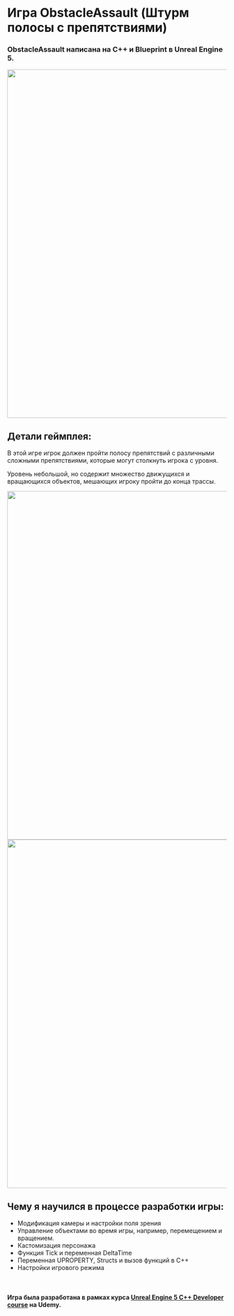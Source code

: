# Игра ObstacleAssault (Штурм полосы с препятствиями)

### ObstacleAssault написана на  C++ и Blueprint в Unreal Engine 5. 

<img src="https://github.com/Romandre/ObstacleAssault_UE5/blob/943d2666556eabe8cc35641a0ee937dbe977e674/Images/ObstacleAssaultLevel.gif" width="800" />
<br />

## Детали геймплея:

В этой игре игрок должен пройти полосу препятствий с различными сложными препятствиями, которые могут столкнуть игрока с уровня.

Уровень небольшой, но содержит множество движущихся и вращающихся объектов, мешающих игроку пройти до конца трассы.

<img src="https://github.com/Romandre/ObstacleAssault_UE5/blob/943d2666556eabe8cc35641a0ee937dbe977e674/Images/FirstObstaclesCourse.gif" width="800" />

<img src="https://github.com/Romandre/ObstacleAssault_UE5/blob/943d2666556eabe8cc35641a0ee937dbe977e674/Images/LastObstaclesCourse.gif" width="800" />
<br />

## Чему я научился в процессе разработки игры:

- Модификация камеры и настройки поля зрения
- Управление объектами во время игры, например, перемещением и вращением.
- Кастомизация персонажа
- Функция Tick и переменная DeltaTime
- Переменная UPROPERTY, Structs и вызов функций в C++
- Настройки игрового режима
<br />

#### Игра была разработана в рамках курса [Unreal Engine 5 C++ Developer course](https://www.udemy.com/course/unrealcourse/) на Udemy.
<br />
